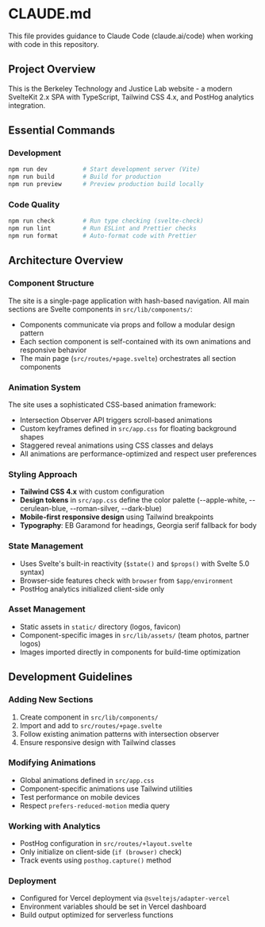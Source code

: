 # CLAUDE.md

This file provides guidance to Claude Code (claude.ai/code) when working with code in this repository.

## Project Overview
This is the Berkeley Technology and Justice Lab website - a modern SvelteKit 2.x SPA with TypeScript, Tailwind CSS 4.x, and PostHog analytics integration.

## Essential Commands

### Development
```bash
npm run dev          # Start development server (Vite)
npm run build        # Build for production
npm run preview      # Preview production build locally
```

### Code Quality
```bash
npm run check        # Run type checking (svelte-check)
npm run lint         # Run ESLint and Prettier checks
npm run format       # Auto-format code with Prettier
```

## Architecture Overview

### Component Structure
The site is a single-page application with hash-based navigation. All main sections are Svelte components in `src/lib/components/`:
- Components communicate via props and follow a modular design pattern
- Each section component is self-contained with its own animations and responsive behavior
- The main page (`src/routes/+page.svelte`) orchestrates all section components

### Animation System
The site uses a sophisticated CSS-based animation framework:
- Intersection Observer API triggers scroll-based animations
- Custom keyframes defined in `src/app.css` for floating background shapes
- Staggered reveal animations using CSS classes and delays
- All animations are performance-optimized and respect user preferences

### Styling Approach
- **Tailwind CSS 4.x** with custom configuration
- **Design tokens** in `src/app.css` define the color palette (--apple-white, --cerulean-blue, --roman-silver, --dark-blue)
- **Mobile-first responsive design** using Tailwind breakpoints
- **Typography**: EB Garamond for headings, Georgia serif fallback for body

### State Management
- Uses Svelte's built-in reactivity (`$state()` and `$props()` with Svelte 5.0 syntax)
- Browser-side features check with `browser` from `$app/environment`
- PostHog analytics initialized client-side only

### Asset Management
- Static assets in `static/` directory (logos, favicon)
- Component-specific images in `src/lib/assets/` (team photos, partner logos)
- Images imported directly in components for build-time optimization

## Development Guidelines

### Adding New Sections
1. Create component in `src/lib/components/`
2. Import and add to `src/routes/+page.svelte`
3. Follow existing animation patterns with intersection observer
4. Ensure responsive design with Tailwind classes

### Modifying Animations
- Global animations defined in `src/app.css`
- Component-specific animations use Tailwind utilities
- Test performance on mobile devices
- Respect `prefers-reduced-motion` media query

### Working with Analytics
- PostHog configuration in `src/routes/+layout.svelte`
- Only initialize on client-side (`if (browser)` check)
- Track events using `posthog.capture()` method

### Deployment
- Configured for Vercel deployment via `@sveltejs/adapter-vercel`
- Environment variables should be set in Vercel dashboard
- Build output optimized for serverless functions